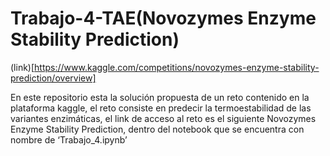 # Trabajo-4-TAE(Novozymes Enzyme Stability Prediction)
(link)[https://www.kaggle.com/competitions/novozymes-enzyme-stability-prediction/overview]

En este repositorio esta la solución propuesta de un  reto contenido en la plataforma kaggle, el reto consiste en predecir la termoestabilidad de las variantes enzimáticas, el link de acceso al reto es el siguiente Novozymes Enzyme Stability Prediction, dentro del notebook que se encuentra con nombre de ‘Trabajo_4.ipynb’
